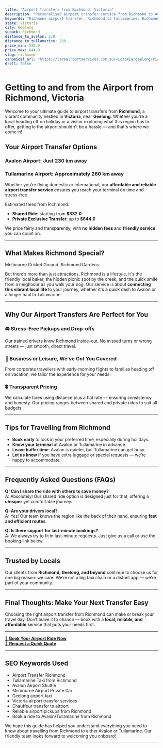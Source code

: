 ```yaml
---
title: "Airport Transfers from Richmond, Victoria"
description: "Personalised airport transfer service from Richmond to Avalon and Tullamarine airports. Enjoy a smooth, affordable ride with us!"
keywords: "Richmond airport transfer, Richmond to Tullamarine, Richmond to Avalon, airport taxi Richmond, private airport transfer Richmond, shared ride Richmond, Richmond transfers, airport shuttle Richmond, book Richmond airport taxi, affordable Richmond airport transfer, Richmond airport transfer service, airport transfer Geelong, airport transfer Melbourne, Melbourne airport taxi, airport transfers Victoria, Tullamarine airport shuttle, Avalon airport transfers, Melbourne private transfer, airport transport services Melbourne"
state: Victoria
city: Geelong
suburb: Richmond
distance_to_avalon: 230
distance_to_tullamarine: 260
price_min: 332.0
price_max: 644.0
slug: richmond
canonical_url: "https://laraairportservices.com.au/victoria/geelong/richmond/"
draft: false
---
```


# Getting to and from the Airport from Richmond, Victoria

Welcome to your ultimate guide to airport transfers from **Richmond**, a vibrant community nestled in **Victoria**, near **Geelong**. Whether you're a local heading off on holiday or a visitor exploring what this region has to offer, getting to the airport shouldn't be a hassle — and that's where we come in!

## Your Airport Transfer Options

### Avalon Airport: Just 230 km away  
### Tullamarine Airport: Approximately 260 km away

Whether you're flying domestic or international, our **affordable and reliable airport transfer service** ensures you reach your terminal on time and stress-free.

Estimated fares from Richmond:
- **Shared Ride**: starting from **$332.0**
- **Private Exclusive Transfer**: up to **$644.0**

We price fairly and transparently, with **no hidden fees** and **friendly service** you can count on.

---

## What Makes Richmond Special?

Melbourne Cricket Ground, Richmond Gardens

But there’s more than just attractions. Richmond is a lifestyle. It's the friendly local baker, the hidden picnic spot by the creek, and the quick smile from a neighbour as you walk your dog. Our service is about **connecting this vibrant local life** to your journey, whether it's a quick dash to Avalon or a longer haul to Tullamarine.

---

## Why Our Airport Transfers Are Perfect for You

### 🚘 Stress-Free Pickups and Drop-offs
Our trained drivers know Richmond inside-out. No missed turns or wrong streets — just smooth, direct travel.

### 💼 Business or Leisure, We’ve Got You Covered
From corporate travellers with early-morning flights to families heading off on vacation, we tailor the experience for your needs.

### 💲 Transparent Pricing
We calculate fares using distance plus a flat rate — ensuring consistency and honesty. Our pricing ranges between shared and private rides to suit all budgets.

---

## Tips for Travelling from Richmond

- **Book early** to lock in your preferred time, especially during holidays.
- **Know your terminal** at Avalon or Tullamarine in advance.
- **Leave buffer time**: Avalon is quieter, but Tullamarine can get busy.
- **Let us know** if you have extra luggage or special requests — we’re happy to accommodate.

---

## Frequently Asked Questions (FAQs)

**Q: Can I share the ride with others to save money?**  
A: Absolutely! Our shared ride option is designed just for that, offering a **cheaper** yet comfortable journey.

**Q: Are your drivers local?**  
A: Yes! Our team knows the region like the back of their hand, ensuring **fast and efficient routes**.

**Q: Is there support for last-minute bookings?**  
A: We always try to fit in last-minute requests. Just give us a call or use the booking link below.

---

## Trusted by Locals

Our clients from **Richmond, Geelong, and beyond** continue to choose us for one big reason: we care. We’re not a big taxi chain or a distant app — we’re part of your community.

---

## Final Thoughts: Make Your Next Transfer Easy

Choosing the right airport transfer from Richmond can make or break your travel day. Don’t leave it to chance — book with a **local, reliable, and affordable** service that puts your needs first.

---

[📅 **Book Your Airport Ride Now**](https://laraairportservices.square.site/s/appointments)  
[📧 **Request a Quick Quote**](https://laraairportservices.square.site/contact-us)

---

## SEO Keywords Used
- Airport Transfer Richmond
- Tullamarine Taxi from Richmond
- Avalon Airport Shuttle
- Melbourne Airport Private Car
- Geelong airport taxi
- Victoria airport transfer services
- Chauffeur transfer to airport
- Reliable airport pickups from Richmond
- Book a ride to Avalon/Tullamarine from Richmond

We hope this guide has helped you understand everything you need to know about travelling from Richmond to either Avalon or Tullamarine. Our friendly team looks forward to welcoming you onboard!

---
